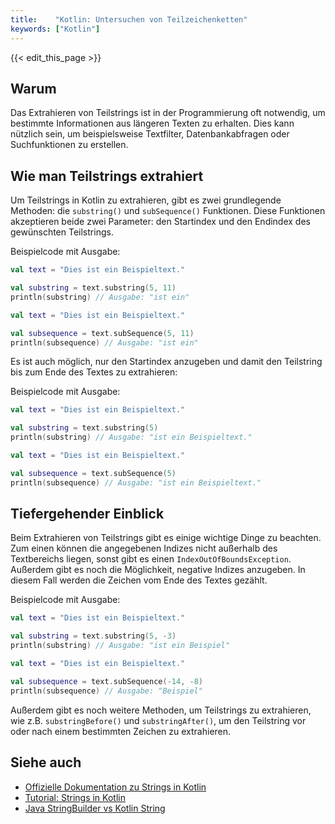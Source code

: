 ```yaml
---
title:    "Kotlin: Untersuchen von Teilzeichenketten"
keywords: ["Kotlin"]
---
```


{{< edit_this_page >}}

## Warum

Das Extrahieren von Teilstrings ist in der Programmierung oft notwendig, um bestimmte Informationen aus längeren Texten zu erhalten. Dies kann nützlich sein, um beispielsweise Textfilter, Datenbankabfragen oder Suchfunktionen zu erstellen.

## Wie man Teilstrings extrahiert

Um Teilstrings in Kotlin zu extrahieren, gibt es zwei grundlegende Methoden: die `substring()` und `subSequence()` Funktionen. Diese Funktionen akzeptieren beide zwei Parameter: den Startindex und den Endindex des gewünschten Teilstrings.

Beispielcode mit Ausgabe:

```Kotlin
val text = "Dies ist ein Beispieltext."

val substring = text.substring(5, 11)
println(substring) // Ausgabe: "ist ein"
```

```Kotlin
val text = "Dies ist ein Beispieltext."

val subsequence = text.subSequence(5, 11)
println(subsequence) // Ausgabe: "ist ein"
```

Es ist auch möglich, nur den Startindex anzugeben und damit den Teilstring bis zum Ende des Textes zu extrahieren:

Beispielcode mit Ausgabe:

```Kotlin
val text = "Dies ist ein Beispieltext."

val substring = text.substring(5)
println(substring) // Ausgabe: "ist ein Beispieltext."
```

```Kotlin
val text = "Dies ist ein Beispieltext."

val subsequence = text.subSequence(5)
println(subsequence) // Ausgabe: "ist ein Beispieltext."
```

## Tiefergehender Einblick

Beim Extrahieren von Teilstrings gibt es einige wichtige Dinge zu beachten. Zum einen können die angegebenen Indizes nicht außerhalb des Textbereichs liegen, sonst gibt es einen `IndexOutOfBoundsException`. Außerdem gibt es noch die Möglichkeit, negative Indizes anzugeben. In diesem Fall werden die Zeichen vom Ende des Textes gezählt.

Beispielcode mit Ausgabe:

```Kotlin
val text = "Dies ist ein Beispieltext."

val substring = text.substring(5, -3)
println(substring) // Ausgabe: "ist ein Beispiel"
```

```Kotlin
val text = "Dies ist ein Beispieltext."

val subsequence = text.subSequence(-14, -8)
println(subsequence) // Ausgabe: "Beispiel"
```

Außerdem gibt es noch weitere Methoden, um Teilstrings zu extrahieren, wie z.B. `substringBefore()` und `substringAfter()`, um den Teilstring vor oder nach einem bestimmten Zeichen zu extrahieren.

## Siehe auch

- [Offizielle Dokumentation zu Strings in Kotlin](https://kotlinlang.org/docs/reference/basic-types.html#strings)
- [Tutorial: Strings in Kotlin](https://www.baeldung.com/kotlin/strings)
- [Java StringBuilder vs Kotlin String](https://stackoverflow.com/questions/48307883/stringbuilder-vs-string-in-kotlin-performance)